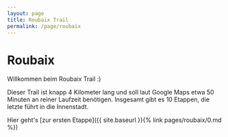 ```yaml
---
layout: page
title: Roubaix Trail
permalink: /page/roubaix
---
```


# Roubaix

Willkommen beim Roubaix Trail :)

Dieser Trail ist knapp 4 Kilometer lang und soll laut Google Maps etwa 50 Minuten an reiner Laufzeit benötigen.
Insgesamt gibt es 10 Etappen, die letzte führt in die Innenstadt.

Hier geht's [zur ersten Etappe]({{ site.baseurl }}{% link pages/roubaix/0.md %})
